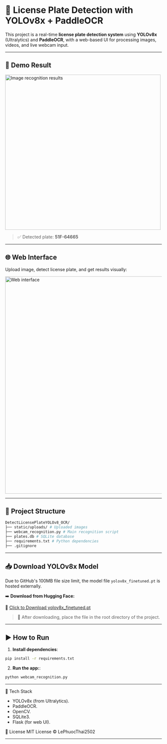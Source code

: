 # 🚗 License Plate Detection with YOLOv8x + PaddleOCR

This project is a real-time **license plate detection system** using **YOLOv8x** (Ultralytics) and **PaddleOCR**, with a web-based UI for processing images, videos, and live webcam input.

---

## 📸 Demo Result

<img src="https://github.com/LePhuocThai2502/DetectLicensePlateYOLOv8_OCR/assets/your_screenshot_id/image1.png" alt="Image recognition results" width="500"/>

> ✅ Detected plate: **51F-64665**

---

## 🌐 Web Interface

Upload image, detect license plate, and get results visually:

<img src="https://github.com/LePhuocThai2502/DetectLicensePlateYOLOv8_OCR/assets/your_screenshot_id/interface.png" alt="Web interface" width="700"/>

---

## 📁 Project Structure

``` bash
DetectLicensePlateYOLOv8_OCR/
├── static/uploads/ # Uploaded images
├── webcam_recognition.py # Main recognition script
├── plates.db # SQLite database
├── requirements.txt # Python dependencies
├── .gitignore
```

---

## 📥 Download YOLOv8x Model

Due to GitHub's 100MB file size limit, the model file `yolov8x_finetuned.pt` is hosted externally.

➡️ **Download from Hugging Face:**

🔗 [Click to Download yolov8x_finetuned.pt](https://huggingface.co/LePhuocThai003/YoloV8x_finetuned/resolve/main/yolov8x_finetuned.pt)

> 📂 After downloading, place the file in the root directory of the project.

---

## ▶️ How to Run

1. **Install dependencies**:

```bash
pip install -r requirements.txt
```
2. **Run the app:**:

```bash
python webcam_recognition.py
```

---
🔧 Tech Stack
-  YOLOv8x (from Ultralytics).
-  PaddleOCR.
-  OpenCV.
-  SQLite3.
-  Flask (for web UI).

📃 License
MIT License © LePhuocThai2502


---










